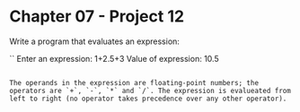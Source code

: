 # Chapter 07 - Project 12

Write a program that evaluates an expression:

``
Enter an expression: 1+2.5+3
Value of expression: 10.5
```

The operands in the expression are floating-point numbers; the operators are `+`, `-`, `*` and `/`. The expression is evalueated from left to right (no operator takes precedence over any other operator).  
